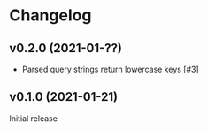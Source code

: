 # Changelog

## v0.2.0 (2021-01-??)

- Parsed query strings return lowercase keys [#3]

## v0.1.0 (2021-01-21)

Initial release

